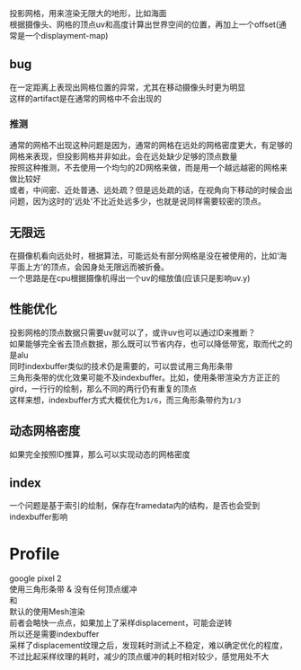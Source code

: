 投影网格，用来渲染无限大的地形，比如海面  
根据摄像头、网格的顶点uv和高度计算出世界空间的位置，再加上一个offset(通常是一个displayment-map)  
## bug
在一定距离上表现出网格位置的异常，尤其在移动摄像头时更为明显  
这样的artifact是在通常的网格中不会出现的
### 推测
通常的网格不出现这种问题是因为，通常的网格在远处的网格密度更大，有足够的网格来表现，但投影网格并非如此，会在远处缺少足够的顶点数量  
按照这种推测，不去使用一个均匀的2D网格来做，而是用一个越远越密的网格来做比较好  
或者，中间密、近处普通、远处疏？但是远处疏的话，在视角向下移动的时候会出问题，因为这时的'远处'不比近处远多少，也就是说同样需要较密的顶点。  
## 无限远
在摄像机看向远处时，根据算法，可能远处有部分网格是没在被使用的，比如‘海平面上方’的顶点，会因身处无限远而被折叠。  
一个思路是在cpu根据摄像机得出一个uv的缩放值(应该只是影响uv.y)  
## 性能优化
投影网格的顶点数据只需要uv就可以了，或许uv也可以通过ID来推断？  
如果能够完全省去顶点数据，那么既可以节省内存，也可以降低带宽，取而代之的是alu  
同时indexbuffer类似的技术仍是需要的，可以尝试用三角形条带  
三角形条带的优化效果可能不及indexbuffer。比如，使用条带渲染方方正正的gird，一行行的绘制，那么不同的两行仍有重复的顶点  
这样来想，indexbuffer方式大概优化为`1/6`，而三角形条带约为`1/3`  

## 动态网格密度
如果完全按照ID推算，那么可以实现动态的网格密度
## index
一个问题是基于索引的绘制，保存在framedata内的结构，是否也会受到indexbuffer影响  
# Profile
google pixel 2  
使用三角形条带 & 没有任何顶点缓冲  
和  
默认的使用Mesh渲染  
前者会略快一点点，如果加上了采样displacement，可能会逆转  
所以还是需要indexbuffer   
采样了displacement纹理之后，发现耗时测试上不稳定，难以确定优化的程度，不过比起采样纹理的耗时，减少的顶点缓冲的耗时相对较少，感觉用处不大